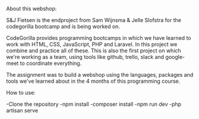 About this webshop:

S&J Fietsen is the endproject from Sam Wijnsma & Jelle Slofstra for the codegorilla bootcamp and is being worked on.

CodeGorilla provides programming bootcamps in which we have learned to work with HTML, CSS, JavaScript, PHP and Laravel.
In this project we combine and practice all of these. This is also the first project on which we're working as a team, using tools
like github, trello, slack and google-meet to coordinate everything.

The assignment was to build a webshop using the languages, packages and tools we've learned about in the 4 months of this programming course.

How to use:

-Clone the repository
-npm install
-composer install
-npm run dev
-php artisan serve